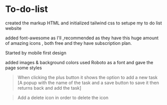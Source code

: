 # To-do-list

created the markup HTML and initialized tailwind css to setupe my to do list website

added font-awesome as I'll ,recommended as they have this huge amount of amazing icons , both free and they have subscription plan.

Started by mobile first design

added images & background colors
used Roboto as a font and gave the page some styles

<!-- Features to add next -->
 
 > When clicking the plus button it shows the option to add a new task 
  [A popup with the name of the task and a save button to save it then returns back and add the task]

  > Add a delete icon in order to delete the icon 